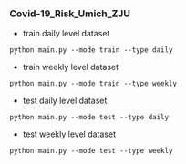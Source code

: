  ### Covid-19_Risk_Umich_ZJU

- train daily level dataset

`python main.py --mode train --type daily`

- train weekly level dataset

`python main.py --mode train --type weekly`

- test daily level dataset

`python main.py --mode test --type daily`

- test weekly level dataset

`python main.py --mode test --type weekly`